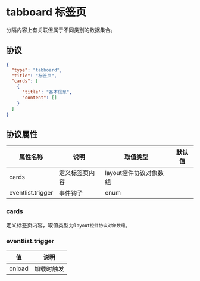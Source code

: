 # tabboard 标签页
分隔内容上有关联但属于不同类别的数据集合。

## 协议

```json
{
  "type": "tabboard",
  "title": "标签页",
  "cards": [
    {
      "title": "基本信息",
      "content": []
    }
  ]
}
```

## 协议属性
| 属性名称 | 说明 | 取值类型 | 默认值
| ---- | ---- | ---- | ---- |
| cards | 定义标签页内容 | layout控件协议对象数组 |  |
| eventlist.trigger | 事件钩子 | enum |  |

### cards
定义标签页内容，取值类型为`layout控件协议对象数组`。

### eventlist.trigger
| 值 | 说明 |
| ---- | ---- |
| onload | 加载时触发 |
